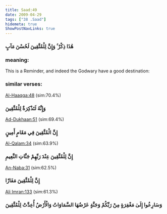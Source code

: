 ```yaml
---
title: Saad:49
date: 2009-04-29
tags: ["38 .Saad"]
hidemeta: true 
ShowPostNavLinks: true 
---
```

### هَٰذَا ذِكْرٌ ۚ وَإِنَّ لِلْمُتَّقِينَ لَحُسْنَ مَآبٍ
### meaning: 
This is a Reminder, and indeed the Godwary have a good destination:
### similar verses: 

[Al-Haaqqa:48](/69/48) (sim:70.4%)

### وَإِنَّهُ لَتَذْكِرَةٌ لِلْمُتَّقِينَ

[Ad-Dukhaan:51](/44/51) (sim:69.4%)

### إِنَّ الْمُتَّقِينَ فِي مَقَامٍ أَمِينٍ

[Al-Qalam:34](/68/34) (sim:63.9%)

### إِنَّ لِلْمُتَّقِينَ عِنْدَ رَبِّهِمْ جَنَّاتِ النَّعِيمِ

[An-Naba:31](/78/31) (sim:62.5%)

### إِنَّ لِلْمُتَّقِينَ مَفَازًا

[Ali Imran:133](/3/133) (sim:61.3%)

### وَسَارِعُوا إِلَىٰ مَغْفِرَةٍ مِنْ رَبِّكُمْ وَجَنَّةٍ عَرْضُهَا السَّمَاوَاتُ وَالْأَرْضُ أُعِدَّتْ لِلْمُتَّقِينَ
